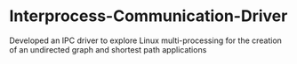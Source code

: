 # Interprocess-Communication-Driver
Developed an IPC driver to explore Linux multi-processing for the creation of an undirected graph and shortest path applications
